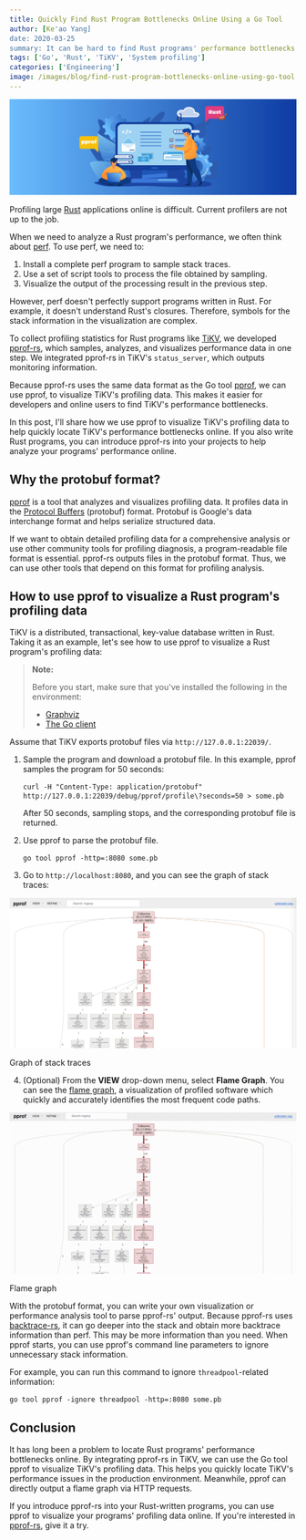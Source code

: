 ```yaml
---
title: Quickly Find Rust Program Bottlenecks Online Using a Go Tool
author: [Ke'ao Yang]
date: 2020-03-25
summary: It can be hard to find Rust programs' performance bottlenecks online. By integrating pprof-rs in TiKV, we can use the Go tool pprof to visualize TiKV's profiling data. This helps analyze the program's performance online.
tags: ['Go', 'Rust', 'TiKV', 'System profiling']
categories: ['Engineering']
image: /images/blog/find-rust-program-bottlenecks-online-using-go-tool.jpg
---
```


![Find Rust program bottlenecks online using a Go tool](media/find-rust-program-bottlenecks-online-using-go-tool.jpg)

Profiling large [Rust](https://en.wikipedia.org/wiki/Rust_(programming_language)) applications online is difficult. Current profilers are not up to the job.

When we need to analyze a Rust program's performance, we often think about [perf](https://en.wikipedia.org/wiki/Perf_(Linux)). To use perf, we need to:

1. Install a complete perf program to sample stack traces.
2. Use a set of script tools to process the file obtained by sampling.
3. Visualize the output of the processing result in the previous step.

However, perf doesn't perfectly support programs written in Rust. For example, it doesn't understand Rust's closures. Therefore, symbols for the stack information in the visualization are complex.

To collect profiling statistics for Rust programs like [TiKV](https://github.com/tikv/tikv), we developed [pprof-rs](https://github.com/tikv/pprof-rs), which samples, analyzes, and visualizes performance data in one step. We integrated pprof-rs in TiKV's `status_server`, which outputs monitoring information.

Because pprof-rs uses the same data format as the Go tool [pprof](https://golang.org/pkg/net/http/pprof/), we can use pprof, to visualize TiKV's profiling data. This makes it easier for developers and online users to find TiKV's performance bottlenecks.

In this post, I'll share how we use pprof to visualize TiKV's profiling data to help quickly locate TiKV's performance bottlenecks online. If you also write Rust programs, you can introduce pprof-rs into your projects to help analyze your programs' performance online.

## Why the protobuf format?

[pprof](https://github.com/google/pprof) is a tool that analyzes and visualizes profiling data. It profiles data in the [Protocol Buffers](https://github.com/google/pprof/blob/master/proto/profile.proto) (protobuf) format. Protobuf is Google's data interchange format and helps serialize structured data.

If we want to obtain detailed profiling data for a comprehensive analysis or use other community tools for profiling diagnosis, a program-readable file format is essential. pprof-rs outputs files in the protobuf format. Thus, we can use other tools that depend on this format for profiling analysis.

## How to use pprof to visualize a Rust program's profiling data

TiKV is a distributed, transactional, key-value database written in Rust. Taking it as an example, let's see how to use pprof to visualize a Rust program's profiling data:

> **Note:**
>
> Before you start, make sure that you've installed the following in the environment:
>
> * [Graphviz](https://www.graphviz.org/download/)
> * [The Go client](https://golang.org/doc/install/source)

Assume that TiKV exports protobuf files via `http://127.0.0.1:22039/`.

1. Sample the program and download a protobuf file. In this example, pprof samples the program for 50 seconds:

    ```
    curl -H "Content-Type: application/protobuf"
    http://127.0.0.1:22039/debug/pprof/profile\?seconds=50 > some.pb
    ```

    After 50 seconds, sampling stops, and the corresponding protobuf file is returned.

2. Use pprof to parse the protobuf file.

    ```
    go tool pprof -http=:8080 some.pb
    ```

3. Go to `http://localhost:8080`, and you can see the graph of stack traces:

![Graph of stack traces](media/graph-of-stack-traces.png)
<div class="caption-center"> Graph of stack traces </div>

4. (Optional) From the **VIEW** drop-down menu, select **Flame Graph**. You can see the [flame graph](http://www.brendangregg.com/flamegraphs.html), a visualization of profiled software which quickly and accurately identifies the most frequent code paths.

![Flame graph](media/flame-graph.gif)
<div class="caption-center"> Flame graph </div>

With the protobuf format, you can write your own visualization or performance analysis tool to parse pprof-rs' output. Because pprof-rs uses [backtrace-rs](https://github.com/rust-lang/backtrace-rs), it can go deeper into the stack and obtain more backtrace information than perf. This may be more information than you need. When pprof starts, you can use pprof's command line parameters to ignore unnecessary stack information.

For example, you can run this command to ignore `threadpool`-related information:

```
go tool pprof -ignore threadpool -http=:8080 some.pb
```

## Conclusion

It has long been a problem to locate Rust programs' performance bottlenecks online. By integrating pprof-rs in TiKV, we can use the Go tool pprof to visualize TiKV's profiling data. This helps you quickly locate TiKV's performance issues in the production environment. Meanwhile, pprof can directly output a flame graph via HTTP requests.

If you introduce pprof-rs into your Rust-written programs, you can use pprof to visualize your programs' profiling data online. If you're interested in [pprof-rs](https://github.com/tikv/pprof-rs), give it a try.
